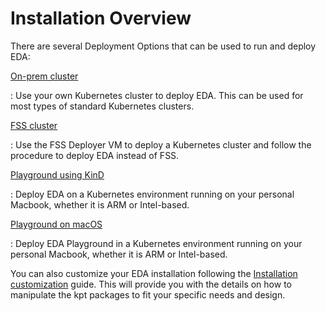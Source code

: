 # Installation Overview

There are several Deployment Options that can be used to run and deploy EDA:

[On-prem cluster](./on-prem-cluster.md)

:   Use your own Kubernetes cluster to deploy EDA. This can be used for most types of standard Kubernetes clusters.

[FSS cluster](./fss.md)

:   Use the FSS Deployer VM to deploy a Kubernetes cluster and follow the procedure to deploy EDA instead of FSS.

[Playground using KinD](../../getting-started/try-eda.md)

:   Deploy EDA on a Kubernetes environment running on your personal Macbook, whether it is ARM or Intel-based.

[Playground on macOS](./macos.md)

:   Deploy EDA Playground in a Kubernetes environment running on your personal Macbook, whether it is ARM or Intel-based.

You can also customize your EDA installation following the [Installation customization](customize-install.md) guide. This will provide you with the details on how to manipulate the kpt packages to fit your specific needs and design.
